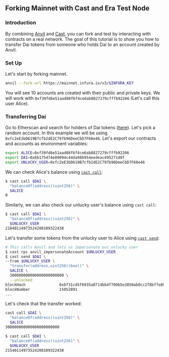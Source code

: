 ## Forking Mainnet with Cast and Era Test Node

### Introduction

By combining [Anvil][anvil] and [Cast][cast], you can fork and test by interacting with contracts on a real network. The goal of this tutorial is to show you how to transfer Dai tokens from someone who holds Dai to an account created by Anvil.

### Set Up

Let's start by forking mainnet.

```sh
anvil --fork-url https://mainnet.infura.io/v3/$INFURA_KEY
```

You will see 10 accounts are created with their public and private keys. We will work with `0xf39fd6e51aad88f6f4ce6ab8827279cfffb92266` (Let's call this user Alice).

### Transferring Dai

Go to Etherscan and search for holders of Dai tokens ([here](https://etherscan.io/token/0x6b175474e89094c44da98b954eedeac495271d0f#balances)). Let's pick a random account. In this example we will be using `0xfc2eE3bD619B7cfb2dE2C797b96DeeCbD7F68e46`. Let's export our contracts and accounts as environment variables:

```sh
export ALICE=0xf39fd6e51aad88f6f4ce6ab8827279cfffb92266
export DAI=0x6b175474e89094c44da98b954eedeac495271d0f
export UNLUCKY_USER=0xfc2eE3bD619B7cfb2dE2C797b96DeeCbD7F68e46
```

We can check Alice's balance using [`cast call`][cast-call]:

```sh
$ cast call $DAI \
  "balanceOf(address)(uint256)" \
  $ALICE
0
```

Similarly, we can also check our unlucky user's balance using `cast call`:

```sh
$ cast call $DAI \
  "balanceOf(address)(uint256)" \
  $UNLUCKY_USER
21840114973524208109322438
```

Let's transfer some tokens from the unlucky user to Alice using [`cast send`][cast-send]:

```sh
# This calls Anvil and lets us impersonate our unlucky user
$ cast rpc anvil_impersonateAccount $UNLUCKY_USER
$ cast send $DAI \
--from $UNLUCKY_USER \
  "transfer(address,uint256)(bool)" \
  $ALICE \
  300000000000000000000000 \
  --unlocked
blockHash               0xbf31c45f6935a0714bb4f709b5e3850ab0cc2f8bffe895fefb653d154e0aa062
blockNumber             15052891
...
```

Let's check that the transfer worked:

```sh
cast call $DAI \
  "balanceOf(address)(uint256)" \
  $ALICE
300000000000000000000000

$ cast call $DAI \
  "balanceOf(address)(uint256)" \
  $UNLUCKY_USER
21540114973524208109322438
```

[anvil]: ../reference/anvil/
[cast]: ../reference/cast/
[cast-call]: ../reference/cast/cast-call.md
[cast-send]: ../reference/cast/cast-send.md
